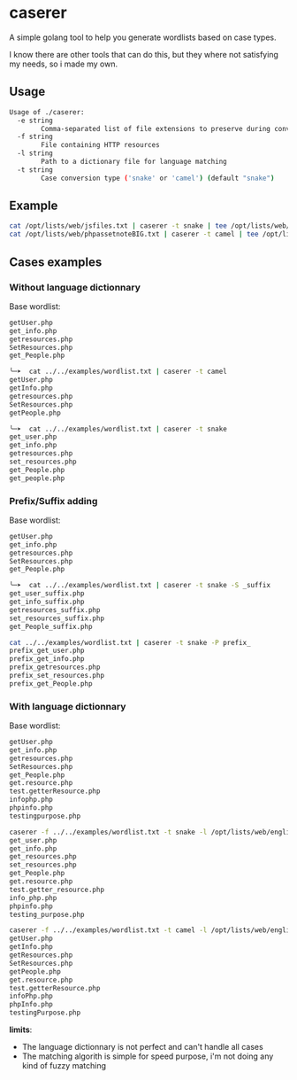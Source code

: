 # caserer

A simple golang tool to help you generate wordlists based on case types.

I know there are other tools that can do this, but they where not satisfying my needs, so i made my own.


## Usage
```bash
Usage of ./caserer:
  -e string
        Comma-separated list of file extensions to preserve during conversion (default "php,js,jsp,do,aspx")
  -f string
        File containing HTTP resources
  -l string
        Path to a dictionary file for language matching
  -t string
        Case conversion type ('snake' or 'camel') (default "snake")

```

## Example
```bash
cat /opt/lists/web/jsfiles.txt | caserer -t snake | tee /opt/lists/web/jsfilesSnake.txt
cat /opt/lists/web/phpassetnoteBIG.txt | caserer -t camel | tee /opt/lists/web/phpassetnoteBIGCamel.php
```

## Cases examples
### Without language dictionnary
Base wordlist:
```bash
getUser.php
get_info.php
getresources.php
SetResources.php
get_People.php
```

```bash
╰─➤  cat ../../examples/wordlist.txt | caserer -t camel
getUser.php
getInfo.php
getresources.php
SetResources.php
getPeople.php
```

```bash
╰─➤  cat ../../examples/wordlist.txt | caserer -t snake
get_user.php
get_info.php
getresources.php
set_resources.php
get_People.php
get_people.php
```

### Prefix/Suffix adding

Base wordlist:
```bash
getUser.php
get_info.php
getresources.php
SetResources.php
get_People.php
```
```bash
╰─➤  cat ../../examples/wordlist.txt | caserer -t snake -S _suffix                     
get_user_suffix.php
get_info_suffix.php
getresources_suffix.php
set_resources_suffix.php
get_People_suffix.php
```

```bash
cat ../../examples/wordlist.txt | caserer -t snake -P prefix_
prefix_get_user.php
prefix_get_info.php
prefix_getresources.php
prefix_set_resources.php
prefix_get_People.php
```

### With language dictionnary

Base wordlist:
```bash
getUser.php
get_info.php
getresources.php
SetResources.php
get_People.php
get.resource.php
test.getterResource.php
infophp.php
phpinfo.php
testingpurpose.php
```

```bash
caserer -f ../../examples/wordlist.txt -t snake -l /opt/lists/web/englishwords.txt                                    
get_user.php
get_info.php
get_resources.php
set_resources.php
get_People.php
get.resource.php
test.getter_resource.php
info_php.php
phpinfo.php
testing_purpose.php
```
    
```bash
caserer -f ../../examples/wordlist.txt -t camel -l /opt/lists/web/englishwords.txt
getUser.php
getInfo.php
getResources.php
SetResources.php
getPeople.php
get.resource.php
test.getterResource.php
infoPhp.php
phpInfo.php
testingPurpose.php
```

**limits**:
- The language dictionnary is not perfect and can't handle all cases
- The matching algorith is simple for speed purpose, i'm not doing any kind of fuzzy matching